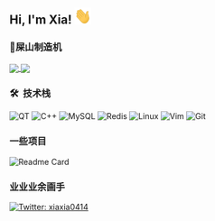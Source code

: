 <h2> Hi, I'm Xia! <img src="https://raw.githubusercontent.com/parth-27/parth-27/master/Hi.gif" width="30px" width="50"></h2>

### 💩屎山制造机
<a href="https://github.com/anuraghazra/github-readme-stats">
  <img align="center" src="https://github-readme-stats.vercel.app/api?username=xiaxia0414&count_private=true&show_icons=true&theme=default" />
</a>
<a href="https://github.com/anuraghazra/convoychat">
  <img align="center" src="https://github-readme-stats.vercel.app/api/top-langs/?username=xiaxia0414&langs_count=8&theme=default&count_private=true&layout=compact&hide=javascript,html,css,CoffeeScript&card_width=280" />
</a>



<h3> 🛠 &nbsp;技术栈</h3>

![QT](https://img.shields.io/badge/-QT-192133?style=flat-square&logo=qt&logoColor=green)
![C++](https://img.shields.io/badge/-C++-192133?style=flat-square&logo=cplusplus&logoColor=blue)
![MySQL](https://img.shields.io/badge/-MySQL-192133?style=flat-square&logo=mysql&logoColor=white)
![Redis](https://img.shields.io/badge/-Redis-192133?style=flat-square&logo=redis&logoColor=white)
![Linux](https://img.shields.io/badge/-Linux-192133?style=flat-square&logo=Linux&logoColor=white)
![Vim](https://img.shields.io/badge/-Vim-192133?style=flat-square&logo=vim&logoColor=white)
![Git](https://img.shields.io/badge/-Git-192133?style=flat-square&logo=git&logoColor=white)

### 一些项目
![Readme Card](https://github-readme-stats.vercel.app/api/pin/?username=xiaxia0414&repo=snake_base-on-qt)


### 业业业余画手
[![Twitter: xiaxia0414](https://img.shields.io/twitter/follow/xiaxia0414?style=social)](https://twitter.com/xia2003414)



